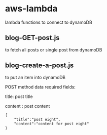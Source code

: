 # aws-lambda
lambda functions to connect to dynamoDB


## blog-GET-post.js
to fetch all posts or single post from dynamoDB


## blog-create-a-post.js
to put an item into dynamoDB

POST method data required fields: 

title: post title  

content : post content
```
{
	"title":"post eight",
	"content":"content for post eight"
}
```
